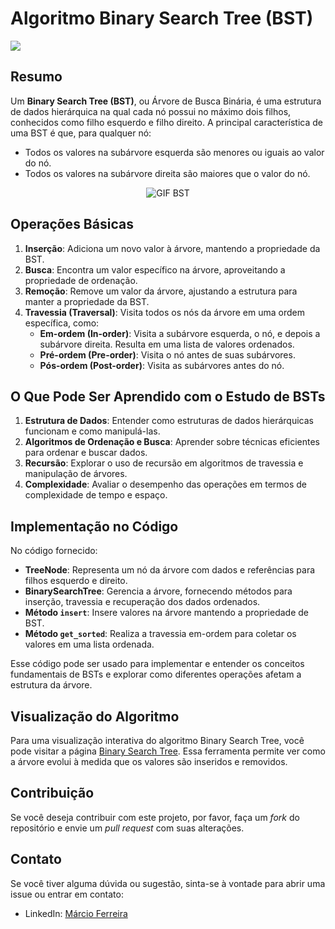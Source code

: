 # Algoritmo Binary Search Tree (BST)

<img src="https://github.com/user-attachments/assets/3d7c502e-70ac-4046-8e8d-a21c7b455e90">

## Resumo

Um **Binary Search Tree (BST)**, ou Árvore de Busca Binária, é uma estrutura de dados hierárquica na qual cada nó possui no máximo dois filhos, conhecidos como filho esquerdo e filho direito. A principal característica de uma BST é que, para qualquer nó:

- Todos os valores na subárvore esquerda são menores ou iguais ao valor do nó.
- Todos os valores na subárvore direita são maiores que o valor do nó.

<p align="center">
  <img src="https://github.com/user-attachments/assets/e98b58f1-2c9b-4322-ba91-6842a95841c2" alt="GIF BST">
</p>

## Operações Básicas

1. **Inserção**: Adiciona um novo valor à árvore, mantendo a propriedade da BST.
2. **Busca**: Encontra um valor específico na árvore, aproveitando a propriedade de ordenação.
3. **Remoção**: Remove um valor da árvore, ajustando a estrutura para manter a propriedade da BST.
4. **Travessia (Traversal)**: Visita todos os nós da árvore em uma ordem específica, como:
   - **Em-ordem (In-order)**: Visita a subárvore esquerda, o nó, e depois a subárvore direita. Resulta em uma lista de valores ordenados.
   - **Pré-ordem (Pre-order)**: Visita o nó antes de suas subárvores.
   - **Pós-ordem (Post-order)**: Visita as subárvores antes do nó.

## O Que Pode Ser Aprendido com o Estudo de BSTs

1. **Estrutura de Dados**: Entender como estruturas de dados hierárquicas funcionam e como manipulá-las.
2. **Algoritmos de Ordenação e Busca**: Aprender sobre técnicas eficientes para ordenar e buscar dados.
3. **Recursão**: Explorar o uso de recursão em algoritmos de travessia e manipulação de árvores.
4. **Complexidade**: Avaliar o desempenho das operações em termos de complexidade de tempo e espaço.

## Implementação no Código

No código fornecido:

- **TreeNode**: Representa um nó da árvore com dados e referências para filhos esquerdo e direito.
- **BinarySearchTree**: Gerencia a árvore, fornecendo métodos para inserção, travessia e recuperação dos dados ordenados.
- **Método `insert`**: Insere valores na árvore mantendo a propriedade de BST.
- **Método `get_sorted`**: Realiza a travessia em-ordem para coletar os valores em uma lista ordenada.

Esse código pode ser usado para implementar e entender os conceitos fundamentais de BSTs e explorar como diferentes operações afetam a estrutura da árvore.

## Visualização do Algoritmo

Para uma visualização interativa do algoritmo Binary Search Tree, você pode visitar a página [Binary Search Tree](https://www.cs.usfca.edu/~galles/visualization/BST.html). Essa ferramenta permite ver como a árvore evolui à medida que os valores são inseridos e removidos.

## Contribuição

Se você deseja contribuir com este projeto, por favor, faça um *fork* do repositório e envie um *pull request* com suas alterações.

## Contato

Se você tiver alguma dúvida ou sugestão, sinta-se à vontade para abrir uma issue ou entrar em contato:

- LinkedIn: [Márcio Ferreira](https://www.linkedin.com/in/ms-ferreira)
